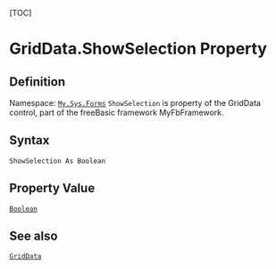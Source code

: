 [TOC]
# GridData.ShowSelection Property

## Definition
Namespace: [`My.Sys.Forms`](My.Sys.Forms.md)
`ShowSelection` is property of the GridData control, part of the freeBasic framework MyFbFramework.
## Syntax
```freeBasic
ShowSelection As Boolean
```
## Property Value
[`Boolean`]("https://www.freebasic.net/wiki/KeyPgBoolean")
## See also
[`GridData`](GridData.md)
